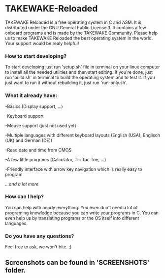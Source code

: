 # TAKEWAKE-Reloaded
TAKEWAKE Reloaded is a free operating system in C and ASM.
It is distributed under the GNU General Public License 3.
It contains a few onboard programs and is made by the TAKEWAKE Community.
Please help us to make TAKEWAKE Reloaded the best operating system in the world.
Your support would be realy helpful!

### How to start developing?
To start developing just run 'setup.sh' file in terminal on your linux computer to install all the needed utilities and then start editing.
If you're done, just run 'build.sh' in terminal to build the operating system and to test it.
If you just want to run it without rebuilding it, just run 'run-only.sh'.

### What it already have:
-Basics (Display support, ...)

-Keyboard support

-Mouse support (just not used yet)

-Multiple languages with different keyboard layouts (English (USA), Englisch (UK) and German (DE))

-Read date and time from CMOS

-A few little programs (Calculator, Tic Tac Toe, ...)

-Friendly interface with arrow key navigation which is really easy to program

_...and a lot more_

### How can I help?
You can help with nearly everything.
You even don't need a lot of programing knowledge because you can write your programs in C.
You can even help us by translating programs or the OS itself into different languages.

### Do you have any questions?
Feel free to ask, we won't bite. ;)

## Screenshots can be found in 'SCREENSHOTS' folder.

